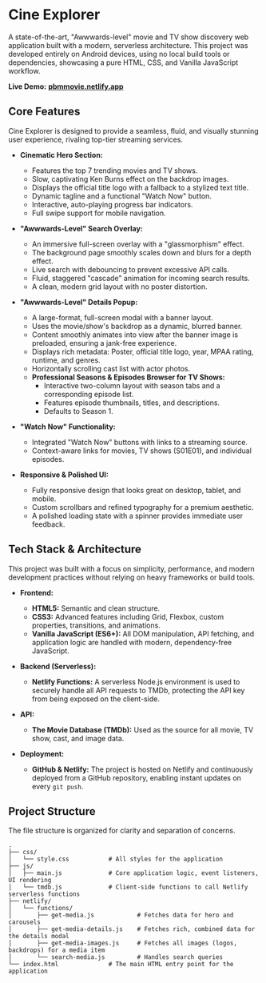 # Cine Explorer

A state-of-the-art, "Awwwards-level" movie and TV show discovery web application built with a modern, serverless architecture. This project was developed entirely on Android devices, using no local build tools or dependencies, showcasing a pure HTML, CSS, and Vanilla JavaScript workflow.

**Live Demo:** [**pbmmovie.netlify.app**](https://pbmovie.netlify.app/)

## Core Features

Cine Explorer is designed to provide a seamless, fluid, and visually stunning user experience, rivaling top-tier streaming services.

*   **Cinematic Hero Section:**
    *   Features the top 7 trending movies and TV shows.
    *   Slow, captivating Ken Burns effect on the backdrop images.
    *   Displays the official title logo with a fallback to a stylized text title.
    *   Dynamic tagline and a functional "Watch Now" button.
    *   Interactive, auto-playing progress bar indicators.
    *   Full swipe support for mobile navigation.

*   **"Awwwards-Level" Search Overlay:**
    *   An immersive full-screen overlay with a "glassmorphism" effect.
    *   The background page smoothly scales down and blurs for a depth effect.
    *   Live search with debouncing to prevent excessive API calls.
    *   Fluid, staggered "cascade" animation for incoming search results.
    *   A clean, modern grid layout with no poster distortion.

*   **"Awwwards-Level" Details Popup:**
    *   A large-format, full-screen modal with a banner layout.
    *   Uses the movie/show's backdrop as a dynamic, blurred banner.
    *   Content smoothly animates into view after the banner image is preloaded, ensuring a jank-free experience.
    *   Displays rich metadata: Poster, official title logo, year, MPAA rating, runtime, and genres.
    *   Horizontally scrolling cast list with actor photos.
    *   **Professional Seasons & Episodes Browser for TV Shows:**
        *   Interactive two-column layout with season tabs and a corresponding episode list.
        *   Features episode thumbnails, titles, and descriptions.
        *   Defaults to Season 1.

*   **"Watch Now" Functionality:**
    *   Integrated "Watch Now" buttons with links to a streaming source.
    *   Context-aware links for movies, TV shows (S01E01), and individual episodes.

*   **Responsive & Polished UI:**
    *   Fully responsive design that looks great on desktop, tablet, and mobile.
    *   Custom scrollbars and refined typography for a premium aesthetic.
    *   A polished loading state with a spinner provides immediate user feedback.

## Tech Stack & Architecture

This project was built with a focus on simplicity, performance, and modern development practices without relying on heavy frameworks or build tools.

*   **Frontend:**
    *   **HTML5:** Semantic and clean structure.
    *   **CSS3:** Advanced features including Grid, Flexbox, custom properties, transitions, and animations.
    *   **Vanilla JavaScript (ES6+):** All DOM manipulation, API fetching, and application logic are handled with modern, dependency-free JavaScript.

*   **Backend (Serverless):**
    *   **Netlify Functions:** A serverless Node.js environment is used to securely handle all API requests to TMDb, protecting the API key from being exposed on the client-side.

*   **API:**
    *   **The Movie Database (TMDb):** Used as the source for all movie, TV show, cast, and image data.

*   **Deployment:**
    *   **GitHub & Netlify:** The project is hosted on Netlify and continuously deployed from a GitHub repository, enabling instant updates on every `git push`.

## Project Structure

The file structure is organized for clarity and separation of concerns.

```
.
├── css/
│   └── style.css           # All styles for the application
├── js/
│   ├── main.js             # Core application logic, event listeners, UI rendering
│   └── tmdb.js             # Client-side functions to call Netlify serverless functions
├── netlify/
│   └── functions/
│       ├── get-media.js            # Fetches data for hero and carousels
│       ├── get-media-details.js    # Fetches rich, combined data for the details modal
│       ├── get-media-images.js     # Fetches all images (logos, backdrops) for a media item
│       └── search-media.js         # Handles search queries
└── index.html              # The main HTML entry point for the application
```
